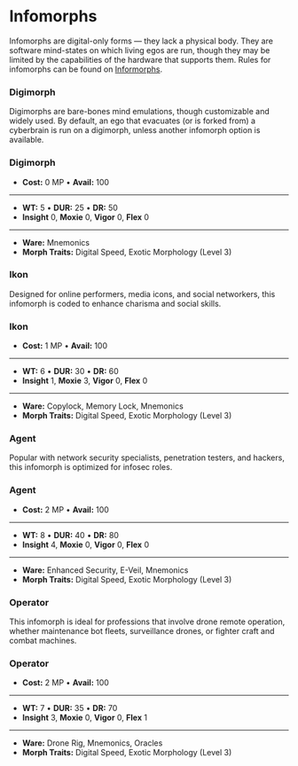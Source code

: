 # Infomorphs

Infomorphs are digital-only forms — they lack a physical body. They are software mind-states on which living egos are run, though they may be limited by the capabilities of the hardware that supports them. Rules for infomorphs can be found on [Informorphs](../13/08-infomorphs.md).

<!-- CLEANED /blockquote -->

### Digimorph

Digimorphs are bare-bones mind emulations, though customizable and widely used. By default, an ego that evacuates (or is forked from) a cyberbrain is run on a digimorph, unless another infomorph option is available.

<!-- CLEANED blockquote class="indent stat-list" -->

### Digimorph

- **Cost:** 0&nbsp;MP • **Avail:** 100

---

- **WT:** 5 • **DUR:** 25 • **DR:** 50
- **Insight** 0, **Moxie** 0, **Vigor** 0, **Flex** 0

---

- **Ware:** Mnemonics
- **Morph Traits:** Digital Speed, Exotic Morphology (Level 3)

<!-- CLEANED /blockquote -->

### Ikon

Designed for online performers, media icons, and social networkers, this infomorph is coded to enhance charisma and social skills.

<!-- CLEANED blockquote class="indent stat-list" -->

### Ikon

- **Cost:** 1&nbsp;MP • **Avail:** 100

---

- **WT:** 6 • **DUR:** 30 • **DR:** 60
- **Insight** 1, **Moxie** 3, **Vigor** 0, **Flex** 0

---

- **Ware:** Copylock, Memory Lock, Mnemonics
- **Morph Traits:** Digital Speed, Exotic Morphology (Level 3)

<!-- CLEANED /blockquote -->

### Agent

Popular with network security specialists, penetration testers, and hackers, this infomorph is optimized for infosec roles.

<!-- CLEANED blockquote class="indent stat-list" -->

### Agent

- **Cost:** 2&nbsp;MP • **Avail:** 100

---

- **WT:** 8 • **DUR:** 40 • **DR:** 80
- **Insight** 4, **Moxie** 0, **Vigor** 0, **Flex** 0

---

- **Ware:** Enhanced Security, E-Veil, Mnemonics
- **Morph Traits:** Digital Speed, Exotic Morphology (Level 3)

<!-- CLEANED /blockquote -->

### Operator

This infomorph is ideal for professions that involve drone remote operation, whether maintenance bot fleets, surveillance drones, or fighter craft and combat machines.

<!-- CLEANED blockquote class="indent stat-list" -->

### Operator

- **Cost:** 2&nbsp;MP • **Avail:** 100

---

- **WT:** 7 • **DUR:** 35 • **DR:** 70
- **Insight** 3, **Moxie** 0, **Vigor** 0, **Flex** 1

---

- **Ware:** Drone Rig, Mnemonics, Oracles
- **Morph Traits:** Digital Speed, Exotic Morphology (Level 3)

<!-- CLEANED /blockquote -->
